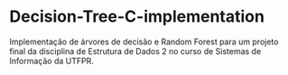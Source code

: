 # Decision-Tree-C-implementation
Implementação de árvores de decisão e Random Forest para um projeto final da disciplina de Estrutura de Dados 2 no curso de Sistemas de Informação da UTFPR.
